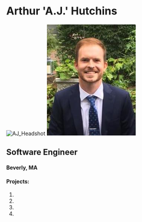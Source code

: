 # Arthur 'A.J.' Hutchins

![AJ_Headshot](https://user-images.githubusercontent.com/76659034/113482476-eb4cf480-946c-11eb-8bc5-aad14cba8543.jpg)
<img src="https://github.com/ajhutchins/ajhutchins.github.io/blob/master/AJ_Headshot.jpg" border-radius="50%" />

## Software Engineer
#### Beverly, MA


#### Projects:
1. 
2. 
3. 
4. 
